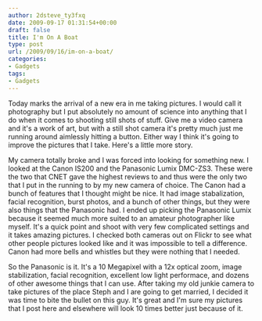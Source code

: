 ```yaml
---
author: 2dsteve_ty3fxq
date: 2009-09-17 01:31:54+00:00
draft: false
title: I'm On A Boat
type: post
url: /2009/09/16/im-on-a-boat/
categories:
- Gadgets
tags:
- Gadgets
---
```


Today marks the arrival of a new era in me taking pictures. I would call it photography but I put absolutely no amount of science into anything that I do when it comes to shooting still shots of stuff. Give me a video camera and it's a work of art, but with a still shot camera it's pretty much just me running around aimlessly hitting a button. Either way I think it's going to improve the pictures that I take. Here's a little more story.

My camera totally broke and I was forced into looking for something new. I looked at the Canon IS200 and the Panasonic Lumix DMC-ZS3. These were the two that CNET gave the highest reviews to and thus were the only two that I put in the running to by my new camera of choice. The Canon had a bunch of features that I thought might be nice. It had image stabalization, facial recognition, burst photos, and a bunch of other things, but they were also things that the Panasonic had. I ended up picking the Panasonic Lumix because it seemed much more suited to an amateur photographer like myself. It's a quick point and shoot with very few complicated settings and it takes amazing pictures. I checked both cameras out on Flickr to see what other people pictures looked like and it was impossible to tell a difference. Canon had more bells and whistles but they were nothing that I needed.

So the Panasonic is it. It's a 10 Megapixel with a 12x optical zoom, image stabilization, facial recognition, excellent low light performace, and dozens of other awesome things that I can use. After taking my old junkie camera to take pictures of the place Steph and I are going to get married, I decided it was time to bite the bullet on this guy. It's great and I'm sure my pictures that I post here and elsewhere will look 10 times better just because of it.
